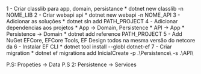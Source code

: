 1 - Criar classlib para app, domain, persistance
    * dotnet new classlib -n NOME_LIB
2 - Criar webapi api
    * dotnet new webapi -n NOME_API
3 - Adicionar as soluções
    * dotnet sln add PATH_PROJECT
4 - Adicionar dependencias aos projetos
    * App -> Domain, Persistence
    * API -> App
    * Persistence -> Domain
    * dotnet add reference PATH_PROJECT
5 - Add NuGet EFCore, EFCore Tools, EF Design todos na mesma versão do netcore da 
6 - Instalar EF CLI
    * dotnet tool install --globl dotnet-ef
7 - Criar migration
    * dotnet ef migrations add InicialCreate -p .\Persistence\ -s .\API\



P.S: Propeties -> Data
P.S 2: Persistence -> Services